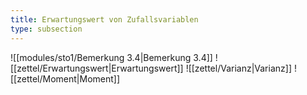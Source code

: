 ```yaml
---
title: Erwartungswert von Zufallsvariablen
type: subsection
---
```


![[modules/sto1/Bemerkung 3.4|Bemerkung 3.4]]
![[zettel/Erwartungswert|Erwartungswert]]
![[zettel/Varianz|Varianz]]
![[zettel/Moment|Moment]]